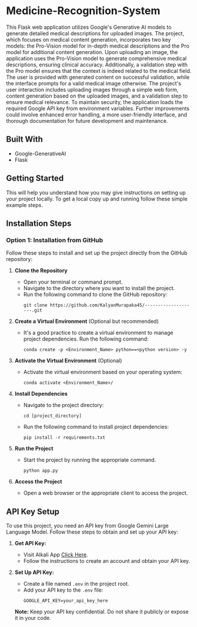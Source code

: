 # Medicine-Recognition-System

This Flask web application utilizes Google's Generative AI models to generate detailed medical descriptions for uploaded images. The project, which focuses on medical content generation, incorporates two key models: the Pro-Vision model for in-depth medical descriptions and the Pro model for additional content generation. Upon uploading an image, the application uses the Pro-Vision model to generate comprehensive medical descriptions, ensuring clinical accuracy. Additionally, a validation step with the Pro model ensures that the context is indeed related to the medical field. The user is provided with generated content on successful validation, while the interface prompts for a valid medical image otherwise. The project's user interaction includes uploading images through a simple web form, content generation based on the uploaded images, and a validation step to ensure medical relevance. To maintain security, the application loads the required Google API key from environment variables. Further improvements could involve enhanced error handling, a more user-friendly interface, and thorough documentation for future development and maintenance.

## Built With

 - Google-GenerativeAI
 - Flask

## Getting Started

This will help you understand how you may give instructions on setting up your project locally.
To get a local copy up and running follow these simple example steps.

## Installation Steps

### Option 1: Installation from GitHub

Follow these steps to install and set up the project directly from the GitHub repository:

1. **Clone the Repository**
   - Open your terminal or command prompt.
   - Navigate to the directory where you want to install the project.
   - Run the following command to clone the GitHub repository:
     ```
     git clone https://github.com/KalyanMurapaka45/--------------------.git
     ```

2. **Create a Virtual Environment** (Optional but recommended)
   - It's a good practice to create a virtual environment to manage project dependencies. Run the following command:
     ```
     conda create -p <Environment_Name> python==<python version> -y
     ```

3. **Activate the Virtual Environment** (Optional)
   - Activate the virtual environment based on your operating system:
       ```
       conda activate <Environment_Name>/
       ```

4. **Install Dependencies**
   - Navigate to the project directory:
     ```
     cd [project_directory]
     ```
   - Run the following command to install project dependencies:
     ```
     pip install -r requirements.txt
     ```

5. **Run the Project**
   - Start the project by running the appropriate command.
     ```
     python app.py
     ```



3. **Access the Project**
   - Open a web browser or the appropriate client to access the project.<br>

   
## API Key Setup

To use this project, you need an API key from Google Gemini Large Language Model. Follow these steps to obtain and set up your API key:

1. **Get API Key:**
   - Visit Alkali App [Click Here](https://makersuite.google.com/app/apikey).
   - Follow the instructions to create an account and obtain your API key.

2. **Set Up API Key:**
   - Create a file named `.env` in the project root.
   - Add your API key to the `.env` file:
     ```dotenv
     GOOGLE_API_KEY=your_api_key_here
     ```

   **Note:** Keep your API key confidential. Do not share it publicly or expose it in your code.<br>

